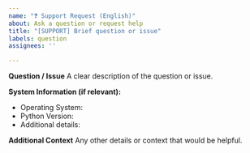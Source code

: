 ```yaml
---
name: "❓ Support Request (English)"
about: Ask a question or request help
title: "[SUPPORT] Brief question or issue"
labels: question
assignees: ''

---
```


**Question / Issue**
A clear description of the question or issue.

**System Information (if relevant):**
- Operating System:
- Python Version:
- Additional details:

**Additional Context**
Any other details or context that would be helpful.
